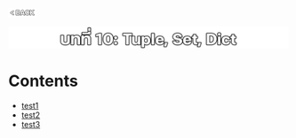 <p align="left">
  <a href="../README.md">
    <img src="../../Z99-OTHERS/00-common/00-back.png" style="width:10%">
  </a>
</p>

![01-tsd.png](/Z99-OTHERS/10-tsd/01-tsd.png)

# Contents

-   [test1]()
-   [test2]()
-   [test3]()
